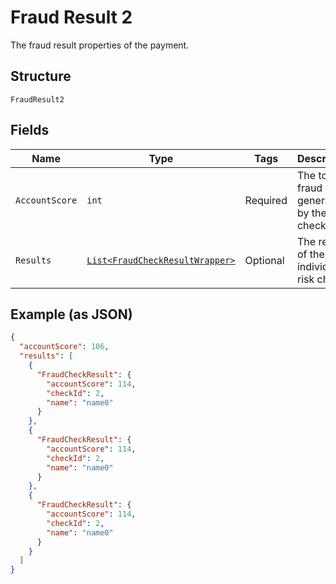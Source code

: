 
# Fraud Result 2

The fraud result properties of the payment.

## Structure

`FraudResult2`

## Fields

| Name | Type | Tags | Description |
|  --- | --- | --- | --- |
| `AccountScore` | `int` | Required | The total fraud score generated by the risk checks. |
| `Results` | [`List<FraudCheckResultWrapper>`](../../doc/models/fraud-check-result-wrapper.md) | Optional | The result of the individual risk checks. |

## Example (as JSON)

```json
{
  "accountScore": 106,
  "results": [
    {
      "FraudCheckResult": {
        "accountScore": 114,
        "checkId": 2,
        "name": "name0"
      }
    },
    {
      "FraudCheckResult": {
        "accountScore": 114,
        "checkId": 2,
        "name": "name0"
      }
    },
    {
      "FraudCheckResult": {
        "accountScore": 114,
        "checkId": 2,
        "name": "name0"
      }
    }
  ]
}
```

